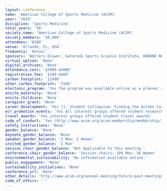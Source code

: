 ```yaml
---
layout: conference 
name: 'American College of Sports Medicine (ACSM)'
year: '2019'
discipline: 'Sports Medicine'
total_years: '50'
society_name: 'American College of Sports Medicine (ACSM)'
society_members: '50,000'
attendees: '6200'
venue: 'Orlando, FL, USA'
frequency: 'Annual'
sponsors: 'Wolters Kluwer, Gatorade Sports Science Institute, DANONE NUTRICIA, AD Instruments, FMS move well move often, ftj Forrest T.Jones & Company, MOFFITT Cancer Center, POLAR, Technology M The Wellness Company, Tekscan, The University of TAMPA'
virtual_option: 'None'
digital_archives: 'None'
attendance_cost: '$2000-$4000'
registration_fee: '$100-$660'
carbon_footprint: '12400'
other_carbon_footprint: '3100'
electonic_program: 'Yes the program was available online as a planner and a .pdf file.'
onsite_maternity: 'None'
onsite_childcare: 'None'
caregiver_grant: 'None'
career_development: 'Yes (1. Student Colloquium: Finding the Golden Career for You: A Fireside Chat with Health Professionals  2. Meet the Experts Luncheon)'
ecr_promotion_events: 'Yes All interest groups offered student research awards (1. Psychology and Behavior Interest Group- Marsh Center Student Research Award  2. Noninvasive Physiological Measurement Interest Group student research award  3. Biomechanics interest group  4. Aging interest group  5. Nutrition interest group  6. Epidemiology and Biostatistics Interest Group  7. Medicine & Science in Team Sports Interest Group  8. Environmental & Occupational Physiology Interest Group 9. Presidents Cup Poster Competition)'
travel_awards: 'Yes interest groups offered student travel awards'
code_of_conduct: 'Yes (http://www.acsm.org/acsm-membership/membership/join/acsm-member-code-of-ethics)'
safety_instructions: 'None'
gender_balance: 'None'
keynote_gender_balance: 'None'
speaker_gender_balance: '2 Men: 2 Women'
invited_gender_balance: '1 Man'
session_chair_gender_balance: 'Not Applicable to this meeting.'
conference_chair_gender_balance: 'Session chairs: 109 Men: 56 Women'
environmental_sustainability: 'No information available online.'
public_engagement: 'None'
sustainability_initiatives: 'None'
conference_url: 'None'
other_details: 'http://www.acsm.org/annual-meeting/future-past-meetings/2019-orlando-fl'
code_of_ethics: '-'
---
```

